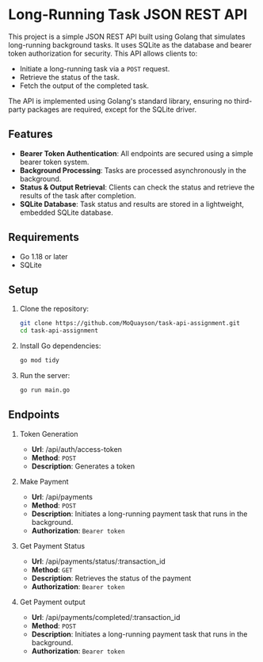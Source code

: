 # Long-Running Task JSON REST API

This project is a simple JSON REST API built using Golang that simulates long-running background tasks. It uses SQLite as the database and bearer token authorization for security. This API allows clients to:

- Initiate a long-running task via a `POST` request.
- Retrieve the status of the task.
- Fetch the output of the completed task.

The API is implemented using Golang's standard library, ensuring no third-party packages are required, except for the SQLite driver.

## Features

- **Bearer Token Authentication**: All endpoints are secured using a simple bearer token system.
- **Background Processing**: Tasks are processed asynchronously in the background.
- **Status & Output Retrieval**: Clients can check the status and retrieve the results of the task after completion.
- **SQLite Database**: Task status and results are stored in a lightweight, embedded SQLite database.

## Requirements

- Go 1.18 or later
- SQLite


## Setup

1. Clone the repository:
   ```bash
   git clone https://github.com/MoQuayson/task-api-assignment.git
   cd task-api-assignment

2. Install Go dependencies:
    ```bash 
   go mod tidy
3. Run the server:
    ```bash
   go run main.go
    
## Endpoints

1. Token Generation
   - **Url**: /api/auth/access-token
   - **Method**: `POST`
   - **Description**: Generates a token

2. Make Payment
   - **Url**: /api/payments
   - **Method**: `POST`
   - **Description**: Initiates a long-running payment task that runs in the background.
   - **Authorization**: `Bearer token`

3. Get Payment Status
   - **Url**: /api/payments/status/:transaction_id
   - **Method**: `GET`
   - **Description**: Retrieves the status of the payment
   - **Authorization**: `Bearer token`

4. Get Payment output
   - **Url**: /api/payments/completed/:transaction_id
   - **Method**: `POST`
   - **Description**: Initiates a long-running payment task that runs in the background.
   - **Authorization**: `Bearer token`


